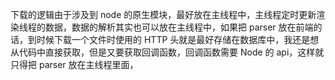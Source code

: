 下载的逻辑由于涉及到 node 的原生模块，最好放在主线程中，主线程定时更新渲染线程的数据，数据的解析其实也可以放在主线程中，如果把 parser 放在前端的话，到时候下载一个文件时使用的 HTTP 头就是最好存储在数据库中，我还是想从代码中直接获取，但是又要获取回调函数，回调函数需要 Node 的 api，这样就只得把 parser 放在主线程里面，